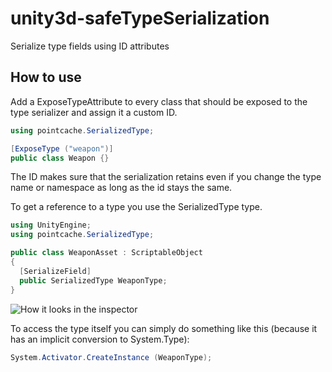 # unity3d-safeTypeSerialization
Serialize type fields using ID attributes

## How to use

Add a ExposeTypeAttribute to every class that should be exposed to the type serializer and assign it a custom ID.

```cs
using pointcache.SerializedType;

[ExposeType ("weapon")]
public class Weapon {}
```

The ID makes sure that the serialization retains even if you change the type name or namespace as long as the id stays the same.

To get a reference to a type you use the SerializedType type.

```cs
using UnityEngine;
using pointcache.SerializedType;

public class WeaponAsset : ScriptableObject
{
  [SerializeField]
  public SerializedType WeaponType;
}
```

![How it looks in the inspector](https://i.imgur.com/pzL32gW.png)

To access the type itself you can simply do something like this (because it has an implicit conversion to System.Type):

```cs
System.Activator.CreateInstance (WeaponType);
```
